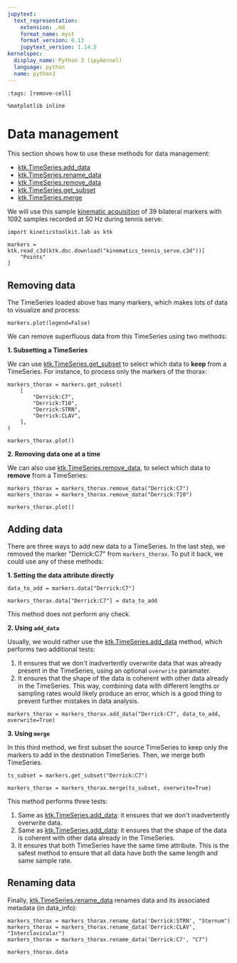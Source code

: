 ```yaml
---
jupytext:
  text_representation:
    extension: .md
    format_name: myst
    format_version: 0.13
    jupytext_version: 1.14.5
kernelspec:
  display_name: Python 3 (ipykernel)
  language: python
  name: python3
---
```


```{code-cell} ipython3
:tags: [remove-cell]

%matplotlib inline
```

# Data management

This section shows how to use these methods for data management:

- [ktk.TimeSeries.add_data](api/ktk.TimeSeries.add_data.rst)
- [ktk.TimeSeries.rename_data](api/ktk.TimeSeries.rename_data.rst)
- [ktk.TimeSeries.remove_data](api/ktk.TimeSeries.remove_data.rst)
- [ktk.TimeSeries.get_subset](api/ktk.TimeSeries.get_subset.rst)
- [ktk.TimeSeries.merge](api/ktk.TimeSeries.merge.rst)

We will use this sample [kinematic acquisition](dataset_kinematics_tennis_serve.md) of 39 bilateral markers with 1092 samples recorded at 50 Hz during tennis serve:

```{code-cell} ipython3
import kineticstoolkit.lab as ktk

markers = ktk.read_c3d(ktk.doc.download("kinematics_tennis_serve.c3d"))[
    "Points"
]
```

## Removing data

The TimeSeries loaded above has many markers, which makes lots of data to visualize and process:

```{code-cell} ipython3
markers.plot(legend=False)
```

We can remove superfluous data from this TimeSeries using two methods:

**1. Subsetting a TimeSeries**

We can use [ktk.TimeSeries.get_subset](api/ktk.TimeSeries.get_subset.rst) to select which data to **keep** from a TimeSeries. For instance, to process only the markers of the thorax:

```{code-cell} ipython3
markers_thorax = markers.get_subset(
    [
        "Derrick:C7",
        "Derrick:T10",
        "Derrick:STRN",
        "Derrick:CLAV",
    ],
)

markers_thorax.plot()
```

**2. Removing data one at a time**

We can also use [ktk.TimeSeries.remove_data](api/ktk.TimeSeries.remove_data.rst), to select which data to **remove** from a TimeSeries:

```{code-cell} ipython3
markers_thorax = markers_thorax.remove_data("Derrick:C7")
markers_thorax = markers_thorax.remove_data("Derrick:T10")

markers_thorax.plot()
```

## Adding data

There are three ways to add new data to a TimeSeries. In the last step, we removed the marker "Derrick:C7" from `markers_thorax`. To put it back, we could use any of these methods:

**1. Setting the data attribute directly**

```{code-cell} ipython3
data_to_add = markers.data["Derrick:C7"]

markers_thorax.data["Derrick:C7"] = data_to_add
```

This method does not perform any check.

**2. Using `add_data`**

Usually, we would rather use the [ktk.TimeSeries.add_data](api/ktk.TimeSeries.add_data.rst) method, which performs two additional tests:

1. It ensures that we don't inadvertently overwrite data that was already present in the TimeSeries, using an optional `overwrite` paramater.
2. It ensures that the shape of the data is coherent with other data already in the TimeSeries. This way, combining data with different lengths or sampling rates would likely produce an error, which is a good thing to prevent further mistakes in data analysis.

```{code-cell} ipython3
markers_thorax = markers_thorax.add_data("Derrick:C7", data_to_add, overwrite=True)
```

**3. Using `merge`**

In this third method, we first subset the source TimeSeries to keep only the markers to add in the destination TimeSeries. Then, we merge both TimeSeries.

```{code-cell} ipython3
ts_subset = markers.get_subset("Derrick:C7")

markers_thorax = markers_thorax.merge(ts_subset, overwrite=True)
```

This method performs three tests:

1. Same as [ktk.TimeSeries.add_data](api/ktk.TimeSeries.add_data.rst): it ensures that we don't inadvertently overwrite data.
2. Same as [ktk.TimeSeries.add_data](api/ktk.TimeSeries.add_data.rst): it ensures that the shape of the data is coherent with other data already in the TimeSeries.
3. It ensures that both TimeSeries have the same time attribute. This is the safest method to ensure that all data have both the same length and same sample rate.

## Renaming data

Finally, [ktk.TimeSeries.rename_data](api/ktk.TimeSeries.rename_data.rst) renames data and its associated metadata (in data_info):

```{code-cell} ipython3
markers_thorax = markers_thorax.rename_data('Derrick:STRN', "Sternum")
markers_thorax = markers_thorax.rename_data('Derrick:CLAV', "Interclavicular")
markers_thorax = markers_thorax.rename_data('Derrick:C7', "C7")

markers_thorax.data
```
